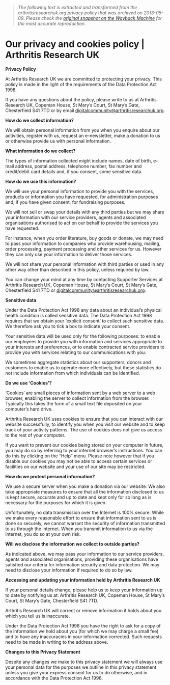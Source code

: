 > *The following text is extracted and transformed from the arthritisresearchuk.org privacy policy that was archived on 2013-05-09. Please check the [original snapshot on the Wayback Machine](https://web.archive.org/web/20130509161108id_/http%3A//www.arthritisresearchuk.org/footer/our-privacy-and-cookies-policy.aspx) for the most accurate reproduction.*

# Our privacy and cookies policy | Arthritis Research UK

**Privacy Policy**

At Arthritis Research UK we are committed to protecting your privacy. This policy is made in the light of the requirements of the Data Protection Act 1998.

If you have any questions about the policy, please write to us at Arthritis Research UK, Copeman House, St Mary’s Court, St Mary’s Gate, Chesterfield S41 7TD or by email [digitalcommunity@arthritisresearchuk.org](mailto:digitalcommunity@arthritisresearchuk.org "Opens email to digitalcommunity@arthritisresearchuk.org").

**How do we collect information?**

We will obtain personal information from you when you enquire about our activities, register with us, request an e-newsletter, make a donation to us or otherwise provide us with personal information.

**What information do we collect?**

The types of information collected might include names, date of birth, e-mail address, postal address, telephone number, fax number and credit/debit card details and, if you consent, some sensitive data.

**How do we use this information?**

We will use your personal information to provide you with the services, products or information you have requested, for administration purposes and, if you have given consent, for fundraising purposes.

We will not sell or swap your details with any third parties but we may share your information with our service providers, agents and associated organisations authorised to act on our behalf to provide the services you have requested.

For instance, when you order literature, buy goods or donate, we may need to pass your information to companies who provide warehousing, mailing, order processing, payment processing and other services for us. However they can only use your information to deliver those services.

We will not share your personal information with third parties or used in any other way other than described in this policy, unless required by law.

You can change your mind at any time by contacting Supporter Services at Arthritis Research UK, Copeman House, St Mary’s Court, St Mary’s Gate, Chesterfield S41 7TD or [digitalcommunity@arthritisresearchuk.org](mailto:digitalcommunity@arthritisresearchuk.org "Opens email to digitalcommunity@arthritisresearchuk.org").

**Sensitive data**

Under the Data Protection Act 1998 any data about an individual’s physical health condition is called sensitive data. The Data Protection Act 1998 requires that we obtain your ‘explicit consent’ to collect such sensitive data. We therefore ask you to tick a box to indicate your consent.

Your sensitive data will be used only for the following purposes: to enable our employees to provide you with information and services appropriate to your interests and preferences, or to enable contracted service providers to provide you with services relating to our communications with you.

We sometimes aggregate statistics about our supporters, donors and customers to enable us to operate more effectively, but these statistics do not include information from which individuals can be identified.

**Do we use ‘Cookies’?**

‘Cookies’ are small pieces of information sent by a web server to a web browser, enabling the server to collect information from the browser. Typically this takes the form of a small text file deposited on your computer’s hard drive.

Arthritis Research UK uses cookies to ensure that you can interact with our website successfully, to identify you when you visit our website and to keep track of your activity patterns. The use of cookies does not give us access to the rest of your computer.

If you want to prevent our cookies being stored on your computer in future, you may do so by referring to your internet browser’s instructions. You can do this by clicking on the “Help” menu. Please note however that if you disable our cookies you may not be able to access certain services or facilities on our website and your use of our site may be restricted.

**How do we protect personal information?**

We use a secure server when you make a donation via our website. We also take appropriate measures to ensure that all the information disclosed to us is kept secure, accurate and up to date and kept only for so long as is necessary for the purposes for which it is given.

Unfortunately, no data transmission over the Internet is 100% secure. While we make every reasonable effort to ensure that information sent to us is done so securely, we cannot warrant the security of information transmitted to us through the internet. When you transmit information to us via the internet, you do so at your own risk.

**Will we disclose the information we collect to outside parties?**

As indicated above, we may pass your information to our service providers, agents and associated organisations, providing these organisations have satisfied our criteria for information security and data protection. We may need to disclose your information if required to do so by law.

**Accessing and updating your information held by Arthritis Research UK**

If your personal details change, please help us to keep your information up to date by notifying us at: Arthritis Research UK, Copeman House, St Mary’s Court, St Mary’s Gate, Chesterfield S41 7TD.

Arthritis Research UK will correct or remove information it holds about you which you tell us is inaccurate.

Under the Data Protection Act 1998 you have the right to ask for a copy of the information we hold about you (for which we may charge a small fee) and to have any inaccuracies in your information corrected. Such requests need to be made in writing to the address above.

**Changes to this Privacy Statement**

Despite any changes we make to this privacy statement we will always use your personal data for the purposes we outline in this privacy statement unless you give your express consent for us to do otherwise, and in accordance with the Data Protection Act 1998.
